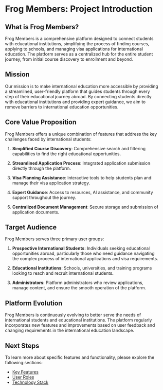 # Frog Members: Project Introduction

## What is Frog Members?

Frog Members is a comprehensive platform designed to connect students with educational institutions, simplifying the process of finding courses, applying to schools, and managing visa applications for international education. The platform serves as a centralized hub for the entire student journey, from initial course discovery to enrollment and beyond.

## Mission

Our mission is to make international education more accessible by providing a streamlined, user-friendly platform that guides students through every step of their educational journey abroad. By connecting students directly with educational institutions and providing expert guidance, we aim to remove barriers to international education opportunities.

## Core Value Proposition

Frog Members offers a unique combination of features that address the key challenges faced by international students:

1. **Simplified Course Discovery**: Comprehensive search and filtering capabilities to find the right educational opportunities.

2. **Streamlined Application Process**: Integrated application submission directly through the platform.

3. **Visa Planning Assistance**: Interactive tools to help students plan and manage their visa application strategy.

4. **Expert Guidance**: Access to resources, AI assistance, and community support throughout the journey.

5. **Centralized Document Management**: Secure storage and submission of application documents.

## Target Audience

Frog Members serves three primary user groups:

1. **Prospective International Students**: Individuals seeking educational opportunities abroad, particularly those who need guidance navigating the complex process of international applications and visa requirements.

2. **Educational Institutions**: Schools, universities, and training programs looking to reach and recruit international students.

3. **Administrators**: Platform administrators who review applications, manage content, and ensure the smooth operation of the platform.

## Platform Evolution

Frog Members is continuously evolving to better serve the needs of international students and educational institutions. The platform regularly incorporates new features and improvements based on user feedback and changing requirements in the international education landscape.

## Next Steps

To learn more about specific features and functionality, please explore the following sections:

- [Key Features](./features.md)
- [User Roles](./user-roles.md)
- [Technology Stack](../technical/stack.md)
